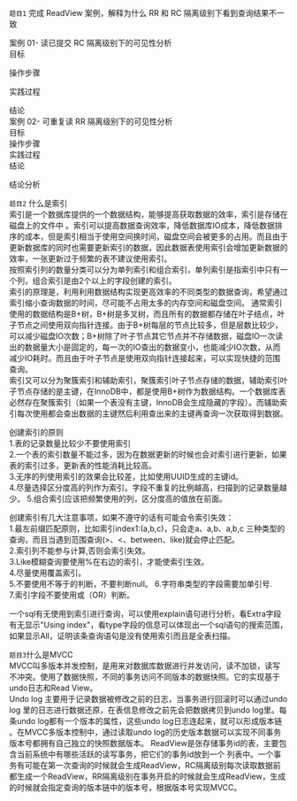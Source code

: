 `题目1` 完成 ReadView 案例，解释为什么 RR 和 RC 隔离级别下看到查询结果不一致
      
案例 01- 读已提交 RC 隔离级别下的可见性分析  
目标  

操作步骤  

实践过程   

结论  
案例 02- 可重复读 RR 隔离级别下的可见性分析  
目标  
操作步骤  
实践过程  
结论  

结论分析  



`题目2`
什么是索引  
索引是一个数据库提供的一个数据结构，能够提高获取数据的效率，索引是存储在磁盘上的文件中
。索引可以提高数据查询效率，降低数据库IO成本，降低数据排序的成本，但是索引相当于使用空间换时间，磁盘空间会被更多的占用。而且由于更新数据库的同时也需要更新索引的数据，因此数据表使用索引会增加更新数据的效率，一张更新过于频繁的表不建议使用索引。  
按照索引列的数量分类可以分为单列索引和组合索引，单列索引是指索引中只有一个列，组合索引是由2个以上的字段创建的索引。  
索引的原理是，利用利用数据结构实现更高效率的不同类型的数据查询，希望通过索引缩小查询数据的时间，尽可能不占用太多的内存空间和磁盘空间。
通常索引使用的数据结构是B+树，B+树是多叉树，而且所有的数据都存储在叶子结点，叶子节点之间使用双向指针连接。由于B+树每层的节点比较多，但是层数比较少，可以减少磁盘IO次数；B+树除了叶子节点其它节点并不存储数据，磁盘IO一次读出的数据量大小是固定的，每一次的IO查出的数据变小，也能减少IO次数，从而减少IO耗时。而且由于叶子节点是使用双向指针连接起来，可以实现快捷的范围查询。  
索引又可以分为聚簇索引和辅助索引，聚簇索引叶子节点存储的数据，辅助索引叶子节点存储的是主键，在InnoDB中，都是使用B+树作为数据结构。一个数据库表必然存在聚簇索引（如果一个表没有主键，InnoDB会生成隐藏的字段）。而辅助索引每次使用都会查出数据的主键然后利用查出来的主键再查询一次获取得到数据。  

创建索引的原则  
1.表的记录数量比较少不要使用索引  
2.一个表的索引数量不能过多，因为在数据更新的时候也会对索引进行更新，如果表的索引过多，更新表的性能消耗比较高。  
3.无序的列使用索引的效果会比较差，比如使用UUID生成的主键id。   
4.尽量选择区分度高的列作为索引。字段不重复的比例越高，扫描到的记录数量越少。
5.组合索引应该把频繁使用的列，区分度高的值放在前面。

创建索引有几大注意事项，如果不遵守的话有可能会令索引失效：  
1.最左前缀匹配原则，比如索引index1:(a,b,c)，只会走a、a,b、a,b,c 三种类型的查询，而且当遇到范围查询(>、<、between、like)就会停止匹配。     
2.索引列不能参与计算,否则会索引失效。  
3.Like模糊查询要使用%在右边的索引，才能使索引生效。  
4.尽量使用覆盖索引。  
5.不要使用不等于的判断，不要判断null。
6.字符串类型的字段需要加单引号.  
7.索引字段不要使用或（OR）判断。  

一个sql有无使用到索引进行查询，可以使用explain语句进行分析，看Extra字段有无显示"Using index"，看type字段的信息可以体现出一个sql语句的搜索范围，如果显示All，证明该条查询语句是没有使用索引而且是全表扫描。

`题目3`什么是MVCC  
MVCC叫多版本并发控制，是用来对数据库数据进行并发访问，读不加锁，读写不冲突。使用了数据快照，不同的事务访问不同版本的数据快照。它的实现基于undo日志和Read View。  
Undo log 主要用于记录数据被修改之前的日志，当事务进行回滚时可以通过undo log 里的日志进行数据还原，在表信息修改之前先会把数据拷贝到undo log里。每条undo log都有一个版本的属性，这些undo log日志连起来，就可以形成版本链
。在MVCC多版本控制中，通过读取undo log的历史版本数据可以实现不同事务版本号都拥有自己独立的快照数据版本。
ReadView是张存储事务id的表，主要包含当前系统中有哪些活跃的读写事务，把它们的事务id放到一个
列表中。一个事务有可能在第一次查询的时候就会生成ReadView，RC隔离级别每次读取数据前都生成一个ReadView，RR隔离级别在事务开启的时候就会生成ReadView，生成的时候就会指定查询的版本链中的版本号，根据版本号实现MVCC。  

